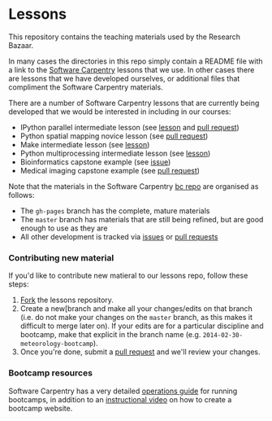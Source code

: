 Lessons
=======

This repository contains the teaching materials used by the Research Bazaar.  

In many cases the directories in this repo simply contain a README file with a link to the [Software Carpentry](http://software-carpentry.org/) lessons that we use. In other cases there are lessons that we have developed ourselves, or additional files that compliment the Software Carpentry materials.

There are a number of Software Carpentry lessons that are currently being developed that we would be interested in including in our courses:  

* IPython parallel intermediate lesson (see [lesson](https://github.com/cfriedline/bc/blob/swc-ipython-parallel-lesson/intermediate/python/05-ipython-parallel.md) and [pull request](https://github.com/swcarpentry/bc/pull/438/files))
* Python spatial mapping novice lesson (see [pull request](https://github.com/swcarpentry/bc/pull/387))
* Make intermediate lesson (see [lesson](https://github.com/swcarpentry/bc/tree/master/intermediate/make))
* Python multiprocessing intermediate lesson (see [lesson](https://github.com/swcarpentry/bc/blob/master/intermediate/python/04-multiprocessing.md))
* Bioinformatics capstone example (see [issue](https://github.com/swcarpentry/bc/issues/532))
* Medical imaging capstone example (see [pull request](https://github.com/swcarpentry/bc/pull/529))

Note that the materials in the Software Carpentry [bc repo](https://github.com/swcarpentry/bc) are organised as follows:  

* The `gh-pages` branch has the complete, mature materials
* The `master` branch has materials that are still being refined, but are good enough to use as they are
* All other development is tracked via [issues](https://github.com/swcarpentry/bc/issues) or [pull requests](https://github.com/swcarpentry/bc/pulls)


### Contributing new material

If you'd like to contribute new matieral to our lessons repo, follow these steps:  

1. [Fork](https://help.github.com/articles/fork-a-repo) the lessons repository.
2. Create a new[branch and make all your changes/edits on that branch (i.e. do not make your changes on the `master` branch, as this makes it difficult to merge later on). If your edits are for a particular discipline and bootcamp, make that explicit in the branch name (e.g. `2014-02-30-meteorology-bootcamp`).
3. Once you're done, submit a [pull request](https://help.github.com/articles/using-pull-requests) and we'll review your changes.

### Bootcamp resources

Software Carpentry has a very detailed [operations guide](http://software-carpentry.org/bootcamps/operations.html) for running bootcamps, in addition to an [instructional video](http://vimeo.com/87241285) on how to create a bootcamp website. 
